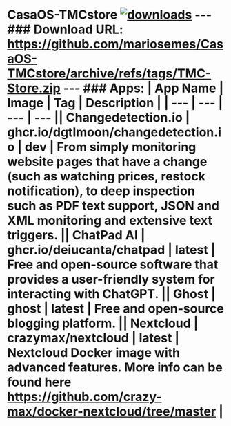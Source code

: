 # CasaOS-TMCstore [![downloads](https://img.shields.io/github/downloads/mariosemes/CasaOS-TMCstore/total)](https://img.shields.io/github/downloads/mariosemes/CasaOS-TMCstore/total) --- ### Download URL: https://github.com/mariosemes/CasaOS-TMCstore/archive/refs/tags/TMC-Store.zip --- ### Apps: | App Name | Image | Tag | Description | | --- | --- | --- | --- || Changedetection.io | ghcr.io/dgtlmoon/changedetection.io | dev | From simply monitoring website pages that have a change (such as watching prices, restock notification), to deep inspection such as PDF text support, JSON and XML monitoring and extensive text triggers. || ChatPad AI | ghcr.io/deiucanta/chatpad | latest | Free and open-source software that provides a user-friendly system for interacting with ChatGPT. || Ghost | ghost | latest | Free and open-source blogging platform. || Nextcloud | crazymax/nextcloud | latest | Nextcloud Docker image with advanced features. More info can be found here https://github.com/crazy-max/docker-nextcloud/tree/master |
